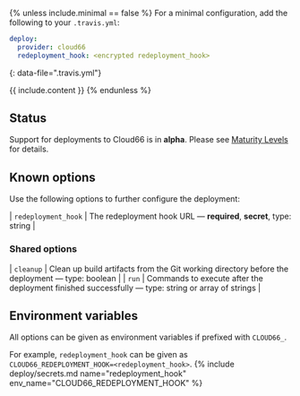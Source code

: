{% unless include.minimal == false %}
For a minimal configuration, add the following to your `.travis.yml`:

```yaml
deploy:
  provider: cloud66
  redeployment_hook: <encrypted redeployment_hook>
```
{: data-file=".travis.yml"}



{{ include.content }}
{% endunless %}

## Status

Support for deployments to Cloud66 is in **alpha**. Please see [Maturity Levels](/user/deployment-v2#maturity-levels) for details.
## Known options

Use the following options to further configure the deployment:

| `redeployment_hook` | The redeployment hook URL &mdash; **required**, **secret**, type: string |

### Shared options

| `cleanup` | Clean up build artifacts from the Git working directory before the deployment &mdash; type: boolean |
| `run` | Commands to execute after the deployment finished successfully &mdash; type: string or array of strings |

## Environment variables

All options can be given as environment variables if prefixed with `CLOUD66_`.

For example, `redeployment_hook` can be given as `CLOUD66_REDEPLOYMENT_HOOK=<redeployment_hook>`.
{% include deploy/secrets.md name="redeployment_hook" env_name="CLOUD66_REDEPLOYMENT_HOOK" %}